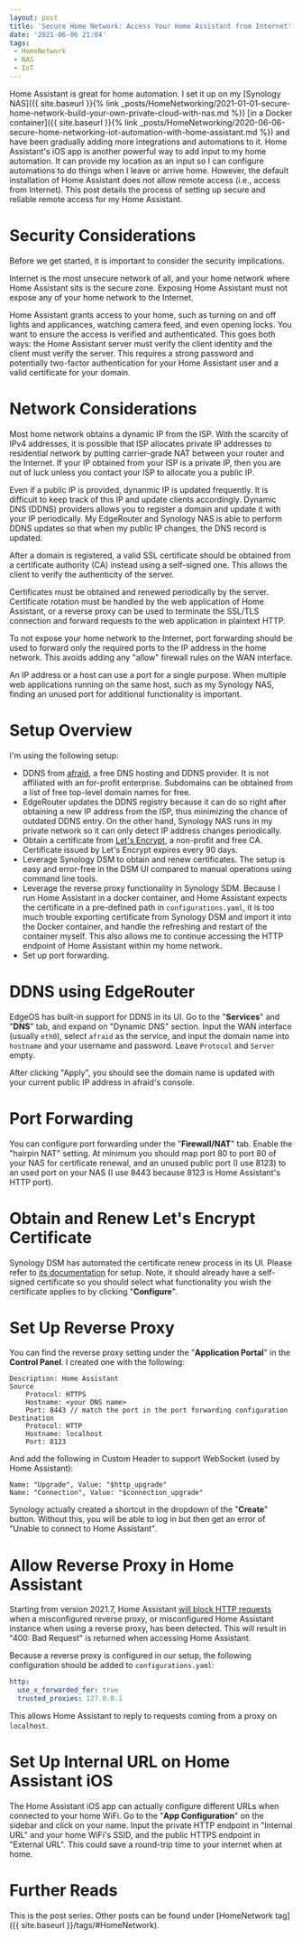 ```yaml
---
layout: post
title: 'Secure Home Network: Access Your Home Assistant from Internet'
date: '2021-06-06 21:04'
tags:
 - HomeNetwork
 - NAS
 - IoT
---
```


Home Assistant is great for home automation. I set it up on my [Synology NAS]({{ site.baseurl }}{% link _posts/HomeNetworking/2021-01-01-secure-home-network-build-your-own-private-cloud-with-nas.md %}) [in a Docker container]({{ site.baseurl }}{% link _posts/HomeNetworking/2020-06-06-secure-home-networking-iot-automation-with-home-assistant.md %}) and have been gradually adding more integrations and automations to it. Home Assistant's iOS app is another powerful way to add input to my home automation. It can provide my location as an input so I can configure automations to do things when I leave or arrive home. However, the default installation of Home Assistant does not allow remote access (i.e., access from Internet). This post details the process of setting up secure and reliable remote access for my Home Assistant.

# Security Considerations
Before we get started, it is important to consider the security implications.

Internet is the most unsecure network of all, and your home network where Home Assistant sits is the secure zone. Exposing Home Assistant must not expose any of your home network to the Internet.

Home Assistant grants access to your home, such as turning on and off lights and applicances, watching camera feed, and even opening locks. You want to ensure the access is verified and authenticated. This goes both ways: the Home Assistant server must verify the client identity and the client must verify the server. This requires a strong password and potentially two-factor authentication for your Home Assistant user and a valid certificate for your domain.

# Network Considerations
Most home network obtains a dynamic IP from the ISP. With the scarcity of IPv4 addresses, it is possible that ISP allocates private IP addresses to residential network by putting carrier-grade NAT between your router and the Internet. If your IP obtained from your ISP is a private IP, then you are out of luck unless you contact your ISP to allocate you a public IP.

Even if a public IP is provided, dynanmic IP is updated frequently. It is difficult to keep track of this IP and update clients accordingly. Dynamic DNS (DDNS) providers allows you to register a domain and update it with your IP periodically. My EdgeRouter and Synology NAS is able to perform DDNS updates so that when my public IP changes, the DNS record is updated.

After a domain is registered, a valid SSL certificate should be obtained from a certificate authority (CA) instead using a self-signed one. This allows the client to verify the authenticity of the server.

Certificates must be obtained and renewed periodically by the server. Certificate rotation must be handled by the web application of Home Assistant, or a reverse proxy can be used to terminate the SSL/TLS connection and forward requests to the web application in plaintext HTTP.

To not expose your home network to the Internet, port forwarding should be used to forward only the required ports to the IP address in the home network. This avoids adding any "allow" firewall rules on the WAN interface.

An IP address or a host can use a port for a single purpose. When multiple web applications running on the same host, such as my Synology NAS, finding an unused port for additional functionality is important.

# Setup Overview
I'm using the following setup:
* DDNS from [afraid](https://freedns.afraid.org), a free DNS hosting and DDNS provider. It is not affiliated with an for-profit enterprise. Subdomains can be obtained from a list of free top-level domain names for free.
* EdgeRouter updates the DDNS registry because it can do so right after obtaining a new IP address from the ISP, thus minimizing the chance of outdated DDNS entry. On the other hand, Synology NAS runs in my private network so it can only detect IP address changes periodically.
* Obtain a certificate from [Let's Encrypt](https://letsencrypt.org), a non-profit and free CA. Certificate issued by Let's Encrypt expires every 90 days.
* Leverage Synology DSM to obtain and renew certificates. The setup is easy and error-free in the DSM UI compared to manual operations using command line tools.
* Leverage the reverse proxy functionality in Synology SDM. Because I run Home Assistant in a docker container, and Home Assistant expects the certificate in a pre-defined path in `configurations.yaml`, it is too much trouble exporting certificate from Synology DSM and import it into the Docker container, and handle the refreshing and restart of the container myself. This also allows me to continue accessing the HTTP endpoint of Home Assistant within my home network.
* Set up port forwarding.

# DDNS using EdgeRouter
EdgeOS has built-in support for DDNS in its UI. Go to the "**Services**" and "**DNS**" tab, and expand on "Dynamic DNS" section. Input the WAN interface (usually `eth0`), select `afraid` as the service, and input the domain name into `hostname` and your username and password. Leave `Protocol` and `Server` empty.

After clicking "Apply", you should see the domain name is updated with your current public IP address in afraid's console.

# Port Forwarding
You can configure port forwarding under the "**Firewall/NAT**" tab. Enable the "hairpin NAT" setting. At minimum you should map port 80 to port 80 of your NAS for certificate renewal, and an unused public port (I use 8123) to an used port on your NAS (I use 8443 because 8123 is Home Assistant's HTTP port).

# Obtain and Renew Let's Encrypt Certificate
Synology DSM has automated the certificate renew process in its UI. Please refer to [its documentation](https://www.synology.com/en-us/knowledgebase/DSM/tutorial/Network/How_to_enable_HTTPS_and_create_a_certificate_signing_request_on_your_Synology_NAS) for setup. Note, it should already have a self-signed certificate so you should select what functionality you wish the certificate applies to by clicking "**Configure**".

# Set Up Reverse Proxy
You can find the reverse proxy setting under the "**Application Portal**" in the **Control Panel**. I created one with the following:

```
Description: Home Assistant
Source
    Protocol: HTTPS
    Hostname: <your DNS name>
    Port: 8443 // match the port in the port forwarding configuration
Destination
    Protocol: HTTP
    Hostname: localhost
    Port: 8123
```

And add the following in Custom Header to support WebSocket (used by Home Assistant):

```
Name: "Upgrade", Value: "$http_upgrade"
Name: "Connection", Value: "$connection_upgrade"
```

Synology actually created a shortcut in the dropdown of the "**Create**" button. Without this, you will be able to log in but then get an error of "Unable to connect to Home Assistant".

# Allow Reverse Proxy in Home Assistant
Starting from version 2021.7, Home Assistant [will block HTTP requests](https://www.home-assistant.io/blog/2021/07/07/release-20217/#breaking-changes) when a misconfigured reverse proxy, or misconfigured Home Assistant instance when using a reverse proxy, has been detected. This will result in "400: Bad Request" is returned when accessing Home Assistant.

Because a reverse proxy is configured in our setup, the following configuration should be added to `configurations.yaml`:

```yaml
http:
  use_x_forwarded_for: true
  trusted_proxies: 127.0.0.1
```
This allows Home Assistant to reply to requests coming from a proxy on `localhost`.


# Set Up Internal URL on Home Assistant iOS
The Home Assistant iOS app can actually configure different URLs when connected to your home WiFi. Go to the "**App Configuration**"  on the sidebar and click on your name. Input the private HTTP endpoint in "Internal URL" and your home WiFi's SSID, and the public HTTPS endpoint in "External URL". This could save a round-trip time to your internet when at home.

# Further Reads
This is the post series. Other posts can be found under [HomeNetwork tag]({{ site.baseurl }}/tags/#HomeNetwork).
